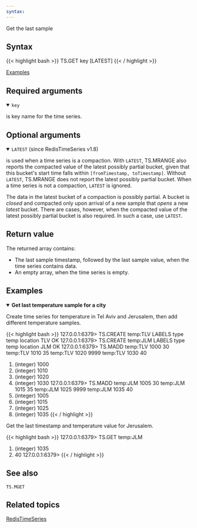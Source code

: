 ```yaml
---
syntax: 
---
```


Get the last sample

## Syntax

{{< highlight bash >}}
TS.GET key [LATEST]
{{< / highlight >}}

[Examples](#examples)

## Required arguments

<details open><summary><code>key</code></summary> 

is key name for the time series.
</details>

## Optional arguments

<details open><summary><code>LATEST</code> (since RedisTimeSeries v1.8)</summary> 

is used when a time series is a compaction. With `LATEST`, TS.MRANGE also reports the compacted value of the latest possibly partial bucket, given that this bucket's start time falls within `[fromTimestamp, toTimestamp]`. Without `LATEST`, TS.MRANGE does not report the latest possibly partial bucket. When a time series is not a compaction, `LATEST` is ignored.
  
The data in the latest bucket of a compaction is possibly partial. A bucket is _closed_ and compacted only upon arrival of a new sample that _opens_ a new _latest_ bucket. There are cases, however, when the compacted value of the latest possibly partial bucket is also required. In such a case, use `LATEST`.
</details>

## Return value

The returned array contains:
- The last sample timestamp, followed by the last sample value, when the time series contains data. 
- An empty array, when the time series is empty.

## Examples

<details open>
<summary><b>Get last temperature sample for a city</b></summary>

Create time series for temperature in Tel Aviv and Jerusalem, then add different temperature samples.

{{< highlight bash >}}
127.0.0.1:6379> TS.CREATE temp:TLV LABELS type temp location TLV
OK
127.0.0.1:6379> TS.CREATE temp:JLM LABELS type temp location JLM
OK
127.0.0.1:6379> TS.MADD temp:TLV 1000 30 temp:TLV 1010 35 temp:TLV 1020 9999 temp:TLV 1030 40
1) (integer) 1000
2) (integer) 1010
3) (integer) 1020
4) (integer) 1030
127.0.0.1:6379> TS.MADD temp:JLM 1005 30 temp:JLM 1015 35 temp:JLM 1025 9999 temp:JLM 1035 40
1) (integer) 1005
2) (integer) 1015
3) (integer) 1025
4) (integer) 1035
{{< / highlight >}}

Get the last timestamp and temperature value for Jerusalem.

{{< highlight bash >}}
127.0.0.1:6379> TS.GET temp:JLM
1) (integer) 1035
2) 40
127.0.0.1:6379>
{{< / highlight >}}
</details>

## See also

`TS.MGET`  

## Related topics

[RedisTimeSeries](/docs/stack/timeseries)